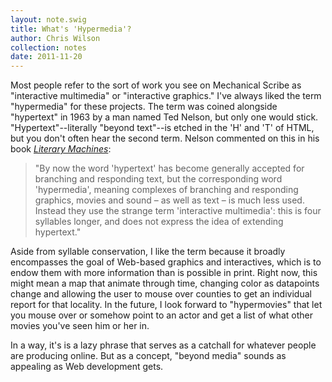 ```yaml
---
layout: note.swig
title: What's 'Hypermedia'?
author: Chris Wilson
collection: notes
date: 2011-11-20
---
```

Most people refer to the sort of work you see on Mechanical Scribe as "interactive multimedia" or "interactive graphics." I've always liked the term "hypermedia" for these projects. The term was coined alongside "hypertext" in 1963 by a man named Ted Nelson, but only one would stick. "Hypertext"--literally "beyond text"--is etched in the 'H' and 'T' of HTML, but you don't often hear the second term. Nelson commented on this in his book [*Literary Machines*](http://en.wikipedia.org/wiki/Literary_Machines):

> "By now the word 'hypertext' has become generally accepted for
> branching and responding text, but the corresponding word
> 'hypermedia', meaning complexes of branching and responding graphics,
> movies and sound &ndash; as well as text &ndash; is much less used.
> Instead they use the strange term 'interactive multimedia': this is
> four syllables longer, and does not express the idea of extending
> hypertext."

Aside from syllable conservation, I like the term because it broadly encompasses the goal of Web-based graphics and interactives, which is to endow them with more information than is possible in print. Right now, this might mean a map that animate through time, changing color as datapoints change and allowing the user to mouse over counties to get an individual report for that locality. In the future, I look forward to "hypermovies" that let you mouse over or somehow point to an actor and get a list of what other movies you've seen him or her in.

In a way, it's is a lazy phrase that serves as a catchall for whatever people are producing online. But as a concept, "beyond media" sounds as appealing as Web development gets.